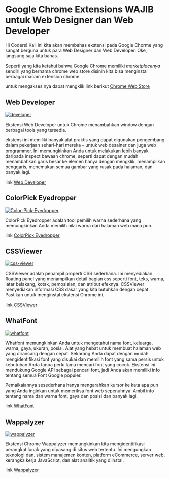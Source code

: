 # Google Chrome Extensions WAJIB untuk Web Designer dan Web Developer

Hi Coders! Kali ini kita akan membahas ekstensi pada Google Chorme yang sangat berguna untuk para Web Designer dan Web Developer. Oke, langsung saja kita bahas.

Seperti yang kita ketahui bahwa Google Chrome memiliki *marketplacenya* sendiri yang bernama chrome web store disinih kita bisa menginstal berbagai macam extension chrome

untuk mengakses nya dapat mengklik link berikut [Chrome Web Store]([https://link](https://chrome.google.com/webstore/category/extensions))

## Web Developer

<a href="https://ibb.co/y0ZJNWq"><img src="https://i.ibb.co/WnM1Hgf/developer.png" alt="developer" border="0"></a>

Ekstensi Web Developer untuk Chrome menambahkan window dengan berbagai tools yang tersedia. 

ekstensi ini memiliki banyak alat praktis yang dapat digunakan pengembang dalam pekerjaan sehari-hari mereka – untuk web desainer dan juga web programmer. Ini memungkinkan Anda untuk melakukan lebih banyak daripada inspect bawaan chrome, seperti dapat dengan mudah menambahkan garis besar ke elemen hanya dengan mengklik, menampilkan penggaris, menemukan semua gambar yang rusak pada halaman, dan banyak lagi.

link [Web Developer](https://[link](https://chrome.google.com/webstore/detail/web-developer/bfbameneiokkgbdmiekhjnmfkcnldhhm))

## ColorPick Eyedropper

<a href="https://ibb.co/Bwf3mTr"><img src="https://i.ibb.co/M9gSbPG/Color-Pick-Eyedropper.png" alt="Color-Pick-Eyedropper" border="0"></a>

ColorPick Eyedropper adalah tool pemilih warna sederhana yang memungkinkan Anda memilih nilai warna dari halaman web mana pun.

link [ColorPick Eyedropper]([[https://link](https://chrome.google.com/webstore/detail/colorpick-eyedropper/ohcpnigalekghcmgcdcenkpelffpdolg?hl=en%20))

## CSSViewer

<a href="https://ibb.co/GT0hhnq"><img src="https://i.ibb.co/tX4ddQ9/css-viewer.png" alt="css-viewer" border="0"></a>

CSSViewer adalah penampil properti CSS sederhana. Ini menyediakan floating panel yang menampilkan detail bagian css seperti font, teks, warna, latar belakang, kotak, pemosisian, dan atribut efeknya. CSSViewer menyediakan informasi CSS dasar yang kita butuhkan dengan cepat. Pastikan untuk menginstal ekstensi Chrome ini.

link [CSSViewer](https://[link](https://chrome.google.com/webstore/detail/cssviewer/ggfgijbpiheegefliciemofobhmofgce?hl=en))

## WhatFont

<a href="https://ibb.co/H2qwQw0"><img src="https://i.ibb.co/VNTn8nd/whatfont.png" alt="whatfont" border="0"></a>

Whatfont memungkinkan Anda untuk mengetahui nama font, keluarga, warna, gaya, ukuran, posisi. Alat yang hebat untuk membuat halaman web yang dirancang dengan cepat. Sekarang Anda dapat dengan mudah mengidentifikasi font yang disukai dan memilih font yang sama persis untuk kebutuhan Anda tanpa perlu lama mencari font yang cocok. Ekstensi ini mendukung Google API sebagai pencari font, jadi Anda akan memiliki info tentang semua Font Google populer.

Pemaikaiannya sesederhana hanya mengarahkan kursor ke kata apa pun yang Anda inginkan untuk memeriksa font web sepenuhnya. Ambil info tentang nama dan warna font, gaya dan posisi dan banyak lagi.

link [WhatFont]([[https://link](https://chrome.google.com/webstore/detail/what-font-find-font/djgfpbegnihdgbngpmhjnlchgglngcdn?hl=en))

## Wappalyzer

<a href="https://ibb.co/YLbTLZL"><img src="https://i.ibb.co/LZvhZ5Z/wappalyzer.png" alt="wappalyzer" border="0"></a>

Ekstensi Chrome Wappalyzer memungkinkan kita mengidentifikasi perangkat lunak yang dipasang di situs web tertentu. Ini mengungkap teknologi dan. sistem manajemen konten, platform eCommerce, server web, kerangka kerja JavaScript, dan alat analitik yang diinstal.

link [Wappalyzer]([[https://link](https://chrome.google.com/webstore/detail/wappalyzer/gppongmhjkpfnbhagpmjfkannfbllamg?hl=en%20))